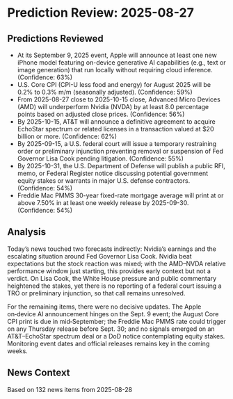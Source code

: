 # Prediction Review: 2025-08-27

## Predictions Reviewed

- At its September 9, 2025 event, Apple will announce at least one new iPhone model featuring on-device generative AI capabilities (e.g., text or image generation) that run locally without requiring cloud inference. (Confidence: 63%)
- U.S. Core CPI (CPI-U less food and energy) for August 2025 will be 0.2% to 0.3% m/m (seasonally adjusted). (Confidence: 59%)
- From 2025-08-27 close to 2025-10-15 close, Advanced Micro Devices (AMD) will underperform Nvidia (NVDA) by at least 8.0 percentage points based on adjusted close prices. (Confidence: 56%)
- By 2025-10-15, AT&T will announce a definitive agreement to acquire EchoStar spectrum or related licenses in a transaction valued at $20 billion or more. (Confidence: 62%)
- By 2025-09-15, a U.S. federal court will issue a temporary restraining order or preliminary injunction preventing removal or suspension of Fed Governor Lisa Cook pending litigation. (Confidence: 55%)
- By 2025-10-31, the U.S. Department of Defense will publish a public RFI, memo, or Federal Register notice discussing potential government equity stakes or warrants in major U.S. defense contractors. (Confidence: 54%)
- Freddie Mac PMMS 30-year fixed-rate mortgage average will print at or above 7.50% in at least one weekly release by 2025-09-30. (Confidence: 54%)

## Analysis

Today’s news touched two forecasts indirectly: Nvidia’s earnings and the escalating situation around Fed Governor Lisa Cook. Nvidia beat expectations but the stock reaction was mixed; with the AMD–NVDA relative performance window just starting, this provides early context but not a verdict. On Lisa Cook, the White House pressure and public commentary heightened the stakes, yet there is no reporting of a federal court issuing a TRO or preliminary injunction, so that call remains unresolved.

For the remaining items, there were no decisive updates. The Apple on‑device AI announcement hinges on the Sept. 9 event; the August Core CPI print is due in mid‑September; the Freddie Mac PMMS rate could trigger on any Thursday release before Sept. 30; and no signals emerged on an AT&T–EchoStar spectrum deal or a DoD notice contemplating equity stakes. Monitoring event dates and official releases remains key in the coming weeks.

## News Context

Based on 132 news items from 2025-08-28
